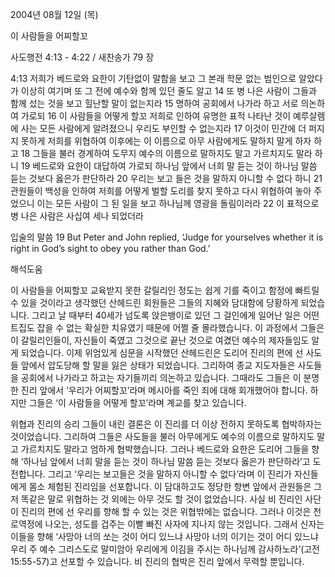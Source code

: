 2004년 08월 12일 (목)

이 사람들을 어찌할꼬



사도행전 4:13 - 4:22 / 새찬송가 79 장


4:13 저희가 베드로와 요한이 기탄없이 말함을 보고 그 본래 학문 없는 범인으로 알았다가 이상히 여기며 또 그 전에 예수와 함께 있던 줄도 알고 14 또 병 나은 사람이 그들과 함께 섰는 것을 보고 힐난할 말이 없는지라 15 명하여 공회에서 나가라 하고 서로 의논하여 가로되 16 이 사람들을 어떻게 할꼬 저희로 인하여 유명한 표적 나타난 것이 예루살렘에 사는 모든 사람에게 알려졌으니 우리도 부인할 수 없는지라 17 이것이 민간에 더 퍼지지 못하게 저희를 위협하여 이후에는 이 이름으로 아무 사람에게도 말하지 말게 하자 하고 18 그들을 불러 경계하여 도무지 예수의 이름으로 말하지도 말고 가르치지도 말라 하니 19 베드로와 요한이 대답하여 가로되 하나님 앞에서 너희 말 듣는 것이 하나님 말씀 듣는 것보다 옳은가 판단하라 20 우리는 보고 들은 것을 말하지 아니할 수 없다 하니 21 관원들이 백성을 인하여 저희를 어떻게 벌할 도리를 찾지 못하고 다시 위협하여 놓아 주었으니 이는 모든 사람이 그 된 일을 보고 하나님께 영광을 돌림이러라 22 이 표적으로 병 나은 사람은 사십여 세나 되었더라 

입술의 말씀 
19 But Peter and John replied, ‘Judge for yourselves whether it is right in God’s sight to obey you rather than God.’

해석도움





이 사람들을 어찌할꼬 
교육받지 못한 갈릴리인 정도는 쉽게 기를 죽이고 함정에 빠트릴 수 있을 것이라고 생각했던 산헤드린 회원들은 그들의 지혜와 담대함에 당황하게 되었습니다. 그리고 날 때부터 40세가 넘도록 앉은뱅이로 있던 그 걸인에게 일어난 일은 어떤 트집도 잡을 수 없는 확실한 치유였기 때문에 어쩔 줄 몰라했습니다. 이 과정에서 그들은 이 갈릴리인들이, 자신들이 죽였고 그것으로 끝난 것으로 여겼던 예수의 제자들임도 알게 되었습니다. 이제 위엄있게 심문을 시작했던 산헤드린은 도리어 진리의 편에 선 사도들 앞에서 압도당해 할 말을 잃은 상태가 되었습니다. 그리하여 종교 지도자들은 사도들을 공회에서 나가라고 하고는 자기들끼리 의논하고 있습니다. 그때라도 그들은 이 분명한 진리 앞에서 ‘우리가 어찌할꼬’라며 메시아를 죽인 죄에 대해 회개했어야 합니다. 하지만 그들은 ‘이 사람들을 어떻게 할꼬’라며 계교를 찾고 있습니다.  

위협과 진리의 승리 
그들이 내린 결론은 이 진리를 더 이상 전하지 못하도록 협박하자는 것이었습니다. 그리하여 그들은 사도들을 불러 아무에게도 예수의 이름으로 말하지도 말고 가르치지도 말라고 엄하게 협박했습니다. 그러나 베드로와 요한은 도리어 그들을 향해 ‘하나님 앞에서 너희 말을 듣는 것이 하나님 말씀 듣는 것보다 옳은가 판단하라’고 도전합니다. 그리고 ‘우리는 보고들은 것을 말하지 아니할 수 없다’라며 이 진리가 자신들에게 몸소 체험된 진리임을 선포합니다. 이 담대하고도 정당한 항변 앞에서 관원들은 그저 똑같은 말로 위협하는 것 외에는 아무 것도 할 것이 없었습니다. 사실 비 진리인 사단이 진리의 편에 선 우리를 향해 할 수 있는 것은 위협밖에는 없습니다. 그러나 이것은 천로역정에 나오는, 성도를 겁주는 이빨 빠진 사자에 지나지 않는 것입니다. 그래서 신자는 이들을 향해 ‘사망아 너의 쏘는 것이 어디 있느냐 사망아 너의 이기는 것이 어디 있느냐 우리 주 예수 그리스도로 말미암아 우리에게 이김을 주시는 하나님께 감사하노라’(고전15:55-57)고 선포할 수 있습니다. 비 진리의 협박은 진리 앞에서 무력할 뿐입니다.